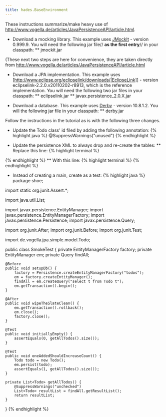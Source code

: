 ```yaml
---
title: hades.BaseEnvironment
---
```

These instructions summarize/make heavy use of <http://www.vogella.de/articles/JavaPersistenceAPI/article.html>.

* Download a mocking library. This example uses [JMockIt](http://code.google.com/p/jmockit/downloads/list) - version 0.999.9. You will need the following jar file// **as the first entry**// in your classpath:
** jmockit.jar

(These next two steps are here for convenience, they are taken directly from <http://www.vogella.de/articles/JavaPersistenceAPI/article.html>
* Download a JPA implementation. This example uses [http://www.eclipse.org/eclipselink/downloads/|EclipseLink]] - version eclipselink-2.2.0.v20110202-r8913, which is the reference implementation. You will need the following two jar files in your classpath:
** eclipselink.jar
** javax.persistence_2.0.X.jar

* Download a database. This example uses [Derby](http://db.apache.org/derby/derby_downloads.html) - version 10.8.1.2. You will the following jar file in your classpath:
** derby.jar

Follow the instructions in the tutorial as is with the following three changes.
* Update the Todo class' id filed by adding the following annotation:
{% highlight java %}
@SuppressWarnings("unused")
{% endhighlight %}

* Update the persistence XML to always drop and re-create the tables:
** Replace this line:
{% highlight terminal %}
<property name="eclipselink.ddl-generation" value="create-tables" />
{% endhighlight %}
** With this line:
{% highlight terminal %}
<property name="eclipselink.ddl-generation" value="drop-and-create-tables" />
{% endhighlight %}

* Instead of creating a main, create as a test:
{% highlight java %}
package shoe;

import static org.junit.Assert.*;

import java.util.List;

import javax.persistence.EntityManager;
import javax.persistence.EntityManagerFactory;
import javax.persistence.Persistence;
import javax.persistence.Query;

import org.junit.After;
import org.junit.Before;
import org.junit.Test;

import de.vogella.jpa.simple.model.Todo;

public class SmokeTest {
	private EntityManagerFactory factory;
	private EntityManager em;
	private Query findAll;

	@Before
	public void setupDb() {
		factory = Persistence.createEntityManagerFactory("todos");
		em = factory.createEntityManager();
		findAll = em.createQuery("select t from Todo t");
		em.getTransaction().begin();
	}

	@After
	public void wipeTheSlateClean() {
		em.getTransaction().rollback();
		em.close();
		factory.close();
	}

	@Test
	public void initiallyEmpty() {
		assertEquals(0, getAllTodos().size());
	}

	@Test
	public void oneAddedShouldIncreaseCount() {
		Todo todo = new Todo();
		em.persist(todo);
		assertEquals(1, getAllTodos().size());
	}

	private List<Todo> getAllTodos() {
		@SuppressWarnings("unchecked")
		List<Todo> resultList = findAll.getResultList();
		return resultList;
	}
}
{% endhighlight %}
